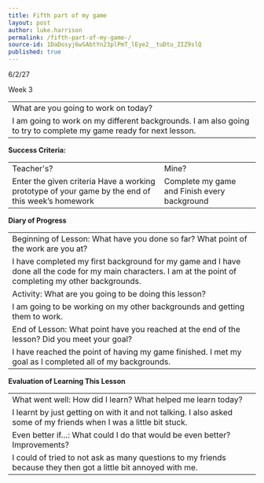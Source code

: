 ```yaml
---
title: Fifth part of my game 
layout: post
author: luke.harrison
permalink: /fifth-part-of-my-game-/
source-id: 1DaDosyj6wSAbtYn23plPmT_lEye2__tuDtu_ZIZ9slQ
published: true
---
```

6/2/27

Week 3

<table>
  <tr>
    <td>What are you going to work on today?</td>
  </tr>
  <tr>
    <td>I am going to work on my different backgrounds. I am also going to try to complete my game ready for next lesson.</td>
  </tr>
</table>


**Success Criteria:**

<table>
  <tr>
    <td>Teacher's?</td>
    <td>Mine?</td>
  </tr>
  <tr>
    <td>Enter the given criteria
Have a working prototype of your game by the end of this week’s homework
</td>
    <td>Complete my game and 
Finish every background</td>
  </tr>
</table>


**Diary of Progress**

<table>
  <tr>
    <td>Beginning of Lesson: What have you done so far? What point of the work are you at?</td>
  </tr>
  <tr>
    <td>I have completed my first background for my game and I have done all the code for my main characters. I am at the point of completing my other backgrounds.</td>
  </tr>
  <tr>
    <td>Activity:  What are you going to be doing this lesson? </td>
  </tr>
  <tr>
    <td>I am going to be working on my other backgrounds and getting them to work.</td>
  </tr>
  <tr>
    <td>End of Lesson: What point have you reached at the end of the lesson? Did you meet your goal? </td>
  </tr>
  <tr>
    <td>I have reached the point of having my game finished. I met my goal as I completed all of my backgrounds.</td>
  </tr>
</table>


**Evaluation of Learning This Lesson**

<table>
  <tr>
    <td>What went well: How did I learn? What helped me learn today? </td>
  </tr>
  <tr>
    <td>I learnt by just getting on with it and not talking. I also asked some of my friends when I was a little bit stuck.</td>
  </tr>
  <tr>
    <td>Even better if…: What could I do that would be even better? Improvements? </td>
  </tr>
  <tr>
    <td>I  could of tried to not ask as many questions to my friends because they then got a little bit annoyed with me.</td>
  </tr>
</table>


